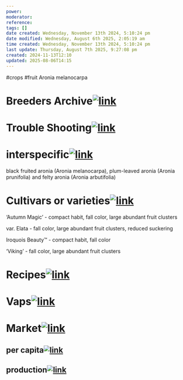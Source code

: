 ```yaml
---
power: 
moderator: 
reference: 
tags: []
date created: Wednesday, November 13th 2024, 5:10:24 pm
date modified: Wednesday, August 6th 2025, 2:05:19 am
time created: Wednesday, November 13th 2024, 5:10:24 pm
last update: Thursday, August 7th 2025, 9:27:08 pm
created: 2024-11-13T12:10
updated: 2025-08-06T14:15
---
```

#crops #fruit 
Aronia melanocarpa

# Breeders Archive[![link](https://localhost/tiki-26.2/img/icons/link.png)](https://localhost/tiki-26.2/tiki-index.php?page=Aronia-melanocarpa#Breeders_Archive)

# Trouble Shooting[![link](https://localhost/tiki-26.2/img/icons/link.png)](https://localhost/tiki-26.2/tiki-index.php?page=Aronia-melanocarpa#Trouble_Shooting)

# interspecific[![link](https://localhost/tiki-26.2/img/icons/link.png)](https://localhost/tiki-26.2/tiki-index.php?page=Aronia-melanocarpa#interspecific)

black fruited aronia (Aronia melanocarpa), plum-leaved aronia (Aronia prunifolia) and felty aronia (Aronia arbutifolia)

# Cultivars or varieties[![link](https://localhost/tiki-26.2/img/icons/link.png)](https://localhost/tiki-26.2/tiki-index.php?page=Aronia-melanocarpa#Cultivars_or_varieties)

  
  
‘Autumn Magic’ - compact habit, fall color, large abundant fruit clusters

var. Elata - fall color, large abundant fruit clusters, reduced suckering

Iroquois Beauty™ - compact habit, fall color

‘Viking’ - fall color, large abundant fruit clusters

# Recipes[![link](https://localhost/tiki-26.2/img/icons/link.png)](https://localhost/tiki-26.2/tiki-index.php?page=Aronia-melanocarpa#Recipes)

# Vaps[![link](https://localhost/tiki-26.2/img/icons/link.png)](https://localhost/tiki-26.2/tiki-index.php?page=Aronia-melanocarpa#Vaps)

# Market[![link](https://localhost/tiki-26.2/img/icons/link.png)](https://localhost/tiki-26.2/tiki-index.php?page=Aronia-melanocarpa#Market)

## per capita[![link](https://localhost/tiki-26.2/img/icons/link.png)](https://localhost/tiki-26.2/tiki-index.php?page=Aronia-melanocarpa#per_capita)

## production[![link](https://localhost/tiki-26.2/img/icons/link.png)](https://localhost/tiki-26.2/tiki-index.php?page=Aronia-melanocarpa#production)